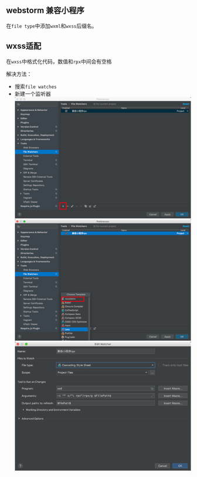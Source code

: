 ## webstorm 兼容小程序

在`file type`中添加`wxml`和`wxss`后缀名。

## wxss适配

在`wxss`中格式化代码，数值和`rpx`中间会有空格

解决方法：

* 搜索`file watches`
* 新建一个监听器
![](./images/webstorm配置1.png)
![](./images/webstorm配置2.png)
![](./images/webstorm配置3.png)

